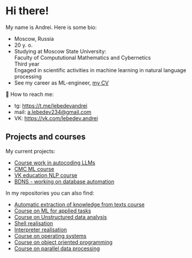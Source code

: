 # Hi there!

My name is Andrei. Here is some bio:
- Moscow, Russia
- 20 y. o.
- Studying at Moscow State University:<br />
Faculty of Compututional Mathematics and Cybernetics<br />
Third year<br />
Engaged in scientific activities in machine learning in natural language processing<br />
- See my career as ML-engineer, [my CV](https://drive.google.com/file/d/18xrNRObmIRy0o8jJOnLIhKTfx9QVcsk_/view?usp=sharing)
  

:email: How to reach me:
- tg: https://t.me/lebedevandrei
- mail: a.lebedev234@gmail.com
- VK: https://vk.com/lebedev.andrei


## Projects and courses
My current projects:
- [Course work in autocoding LLMs](https://github.com/andrrrei/code_generating_LLMs)
- [CMC ML course]()
- [VK education NLP course]()
- [BDNS - working on database automation]() 

In my repositories you can also find:
- [Automatic extraction of knowledge from texts course](https://github.com/andrrrei/NLP)
- [Course on ML for applied tasks]()
- [Course on Unstructured data analysis](https://github.com/andrrrei/DA_NLP)
- [Shell realisation](https://github.com/andrrrei/Shell)
- [Interpreter realisation](https://github.com/andrrrei/interpreter)
- [Course on operating systems](https://github.com/andrrrei/C)
- [Course on object oriented programming](https://github.com/andrrrei/cpp)
- [Course on parallel data processing]()




